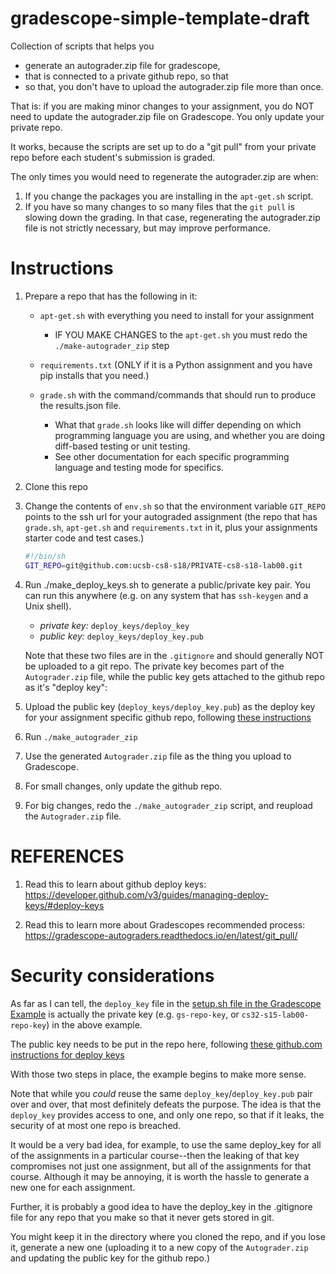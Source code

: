 # gradescope-simple-template-draft

Collection of scripts that helps you
* generate an autograder.zip file for gradescope, 
* that is connected to a private github repo, so that
* so that, you don't have to upload the autograder.zip file more than once.

That is: if you are making minor changes to your assignment, you do NOT need to update the autograder.zip file on Gradescope.  You only update your private repo.

It works, because the scripts are set up to do a "git pull" from your private repo before each student's submission is graded.

The only times you would need to regenerate the autograder.zip are when:

1. If you change the packages you are installing in the `apt-get.sh` script.
2. If you have so many changes to so many files that the `git pull` is slowing down the grading.  In that case, 
   regenerating the autograder.zip file is not strictly necessary, but may improve performance.

# Instructions

1. Prepare a repo that has the following in it:
   * `apt-get.sh` with everything you need to install for your assignment
       * IF YOU MAKE CHANGES to the `apt-get.sh` you must redo the `./make-autograder_zip` step
       
   * `requirements.txt` (ONLY if it is a Python assignment and you have pip installs that
       you need.)
   * `grade.sh` with the command/commands that should run to produce the results.json file.

      - What that `grade.sh` looks like will differ depending on which programming language you are using, and whether
         you are doing diff-based testing or unit testing.
      - See other documentation for each specific programming language and testing mode for specifics.
       

2. Clone this repo

3. Change the contents of `env.sh` so that the environment variable `GIT_REPO` points to the ssh url for your autograded assignment (the repo that has `grade.sh`, `apt-get.sh` and `requirements.txt` in it, plus your assignments starter code and test cases.)

   ```bash
   #!/bin/sh
   GIT_REPO=git@github.com:ucsb-cs8-s18/PRIVATE-cs8-s18-lab00.git
   ```


4. Run ./make_deploy_keys.sh to generate a public/private key pair.  You can
   run this anywhere (e.g. on any system that has `ssh-keygen` and a Unix shell).
   
   * *private key:* `deploy_keys/deploy_key`
   * *public key:* `deploy_keys/deploy_key.pub`

   Note
   that these two files are in the `.gitignore` and should generally
   NOT be uploaded to a git repo.  The private key becomes part of the `Autograder.zip`
   file, while the public key gets attached to the github repo as it's "deploy key":
   
5. Upload the public key (`deploy_keys/deploy_key.pub`) as the deploy key for your assignment specific github repo, following [these instructions](https://developer.github.com/v3/guides/managing-deploy-keys/#deploy-keys)

6. Run `./make_autograder_zip`

7. Use the generated `Autograder.zip` file as the thing you upload to Gradescope.

8. For small changes, only update the github repo.

9. For big changes, redo the `./make_autograder_zip` script, and reupload the `Autograder.zip` file.


# REFERENCES 

1. Read this to learn about github deploy keys:  <https://developer.github.com/v3/guides/managing-deploy-keys/#deploy-keys>

2. Read this to learn more about Gradescopes recommended process: <https://gradescope-autograders.readthedocs.io/en/latest/git_pull/>

# Security considerations

As far as I can tell, the `deploy_key` file in the [setup.sh file in the Gradescope Example](https://github.com/gradescope/autograder_samples/blob/master/deploy_keys/setup.sh) is actually the private key (e.g. `gs-repo-key`, or `cs32-s15-lab00-repo-key`) in the above example.

The public key needs to be put in the repo here, following [these github.com instructions for deploy keys](https://developer.github.com/v3/guides/managing-deploy-keys/#deploy-keys)

With those two steps in place, the example begins to make more sense.

Note that while you *could* reuse the same `deploy_key`/`deploy_key.pub` pair over and over, that most definitely defeats the purpose.    The idea is that the `deploy_key` provides access to one, and only one repo, so that if it leaks, the security of at most one repo is breached.

It would be a very bad idea, for example, to use the same deploy_key for all of the assignments in a particular course--then the leaking of that key compromises not just one assignment, but all of the assignments for that course.   Although it may be annoying, it is worth the hassle to generate a new one for each assignment.

Further, it is probably a good idea to have the deploy_key in the .gitignore file for any repo that you make so that it never gets stored in git.

You might keep it in the directory where you cloned the repo, and if you lose it, generate a new one (uploading it to a new copy of the `Autograder.zip` and updating the public key for the github repo.)





